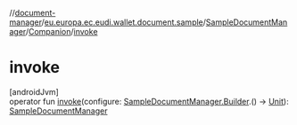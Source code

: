 //[document-manager](../../../../index.md)/[eu.europa.ec.eudi.wallet.document.sample](../../index.md)/[SampleDocumentManager](../index.md)/[Companion](index.md)/[invoke](invoke.md)

# invoke

[androidJvm]\
operator fun [invoke](invoke.md)(configure: [SampleDocumentManager.Builder](../-builder/index.md).() -&gt; [Unit](https://kotlinlang.org/api/latest/jvm/stdlib/kotlin-stdlib/kotlin/-unit/index.html)): [SampleDocumentManager](../index.md)

